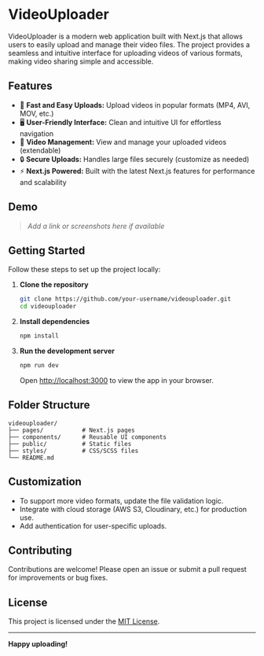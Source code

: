 # VideoUploader

VideoUploader is a modern web application built with Next.js that allows users to easily upload and manage their video files. The project provides a seamless and intuitive interface for uploading videos of various formats, making video sharing simple and accessible.

## Features

- 🚀 **Fast and Easy Uploads:** Upload videos in popular formats (MP4, AVI, MOV, etc.)
- 🖥️ **User-Friendly Interface:** Clean and intuitive UI for effortless navigation
- 📁 **Video Management:** View and manage your uploaded videos (extendable)
- 🔒 **Secure Uploads:** Handles large files securely (customize as needed)
- ⚡ **Next.js Powered:** Built with the latest Next.js features for performance and scalability

## Demo

> _Add a link or screenshots here if available_

## Getting Started

Follow these steps to set up the project locally:

1. **Clone the repository**
    ```bash
    git clone https://github.com/your-username/videouploader.git
    cd videouploader
    ```

2. **Install dependencies**
    ```bash
    npm install
    ```

3. **Run the development server**
    ```bash
    npm run dev
    ```
    Open [http://localhost:3000](http://localhost:3000) to view the app in your browser.

## Folder Structure

```
videouploader/
├── pages/           # Next.js pages
├── components/      # Reusable UI components
├── public/          # Static files
├── styles/          # CSS/SCSS files
└── README.md
```

## Customization

- To support more video formats, update the file validation logic.
- Integrate with cloud storage (AWS S3, Cloudinary, etc.) for production use.
- Add authentication for user-specific uploads.

## Contributing

Contributions are welcome! Please open an issue or submit a pull request for improvements or bug fixes.

## License

This project is licensed under the [MIT License](LICENSE).

---

**Happy uploading!**